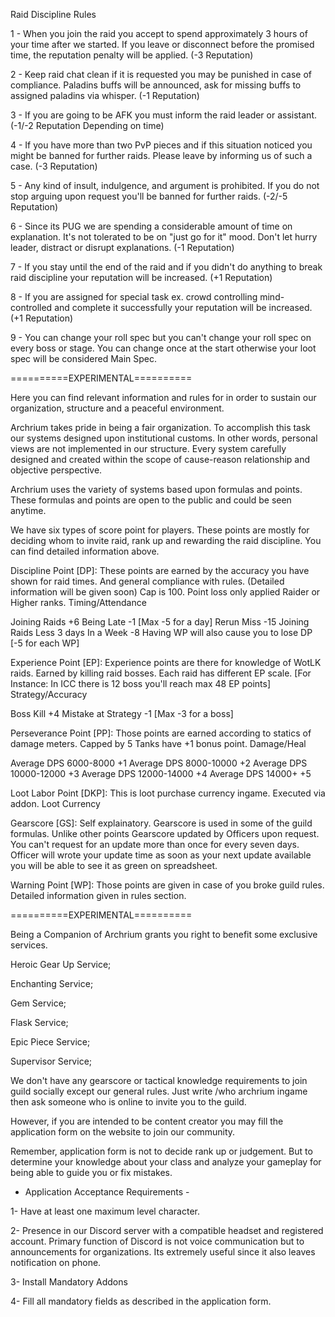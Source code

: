 Raid Discipline Rules


1 - When you join the raid you accept to spend approximately 3 hours of your time after we started. If you leave or disconnect before the promised time, the reputation penalty will be applied.
(-3 Reputation)

2 - Keep raid chat clean if it is requested you may be punished in case of compliance. Paladins buffs will be announced, ask for missing buffs to assigned paladins via whisper.
(-1 Reputation)

3 - If you are going to be AFK you must inform the raid leader or assistant.
(-1/-2 Reputation Depending on time)

4 - If you have more than two PvP pieces and if this situation noticed you might be banned for further raids. Please leave by informing us of such a case.
(-3 Reputation)

5 - Any kind of insult, indulgence, and argument is prohibited. If you do not stop arguing upon request you'll be banned for further raids.
(-2/-5 Reputation)

6 - Since its PUG we are spending a considerable amount of time on explanation. It's not tolerated to be on "just go for it" mood. Don't let hurry leader, distract or disrupt explanations.
(-1 Reputation)

7 - If you stay until the end of the raid and if you didn't do anything to break raid discipline your reputation will be increased.
(+1 Reputation)

8 - If you are assigned for special task ex. crowd controlling mind-controlled and complete it successfully your reputation will be increased.
(+1 Reputation)

9 - You can change your roll spec but you can't change your roll spec on every boss or stage. You can change once at the start otherwise your loot spec will be considered Main Spec.

==========EXPERIMENTAL==========


Here you can find relevant information and rules for in order to sustain our organization, structure and a peaceful environment.

Archrium takes pride in being a fair organization. To accomplish this task our systems designed upon institutional customs. In other words, personal views are not implemented in our structure. Every system carefully designed and created within the scope of cause-reason relationship and objective perspective.

Archrium uses the variety of systems based upon formulas and points. These formulas and points are open to the public and could be seen anytime.

We have six types of score point for players. These points are mostly for deciding whom to invite raid, rank up and rewarding the raid discipline. You can find detailed information above.

Discipline Point [DP]: These points are earned by the accuracy you have shown for raid times. And general compliance with rules. (Detailed information will be given soon) Cap is 100. Point loss only applied Raider or Higher ranks.
Timing/Attendance

Joining Raids +6
Being Late -1 [Max -5 for a day]
Rerun Miss -15
Joining Raids Less 3 days In a Week -8
Having WP will also cause you to lose DP [-5 for each WP]

Experience Point [EP]: Experience points are there for knowledge of WotLK raids. Earned by killing raid bosses. Each raid has different EP scale. [For Instance: In ICC there is 12 boss you'll reach max 48 EP points]
Strategy/Accuracy

Boss Kill +4
Mistake at Strategy -1 [Max -3 for a boss]

Perseverance Point [PP]: Those points are earned according to statics of damage meters. Capped by 5 Tanks have +1 bonus point.
Damage/Heal

Average DPS 6000-8000 +1
Average DPS 8000-10000 +2
Average DPS 10000-12000 +3
Average DPS 12000-14000 +4
Average DPS 14000+ +5

Loot Labor Point [DKP]: This is loot purchase currency ingame. Executed via addon.
Loot Currency

Gearscore [GS]: Self explainatory. Gearscore is used in some of the guild formulas. Unlike other points Gearscore updated by Officers upon request. You can't request for an update more than once for every seven days. Officer will wrote your update time as soon as your next update available you will be able to see it as green on spreadsheet.

Warning Point [WP]: Those points are given in case of you broke guild rules. Detailed information given in rules section.

==========EXPERIMENTAL==========


Being a Companion of Archrium grants you right to benefit some exclusive services.




Heroic Gear Up Service;


Enchanting Service;


Gem Service;


Flask Service;


Epic Piece Service;


Supervisor Service;

We don't have any gearscore or tactical knowledge requirements to join guild socially except our general rules. Just write /who archrium ingame then ask someone who is online to invite you to the guild.

However, if you are intended to be content creator you may fill the application form on the website to join our community.

Remember, application form is not to decide rank up or judgement. But to determine your knowledge about your class and analyze your gameplay for being able to guide you or fix mistakes.

- Application Acceptance Requirements -


1- Have at least one maximum level character.

2- Presence in our Discord server with a compatible headset and registered account. Primary function of Discord is not voice communication but to announcements for organizations. Its extremely useful since it also leaves notification on phone.

3- Install Mandatory Addons

4- Fill all mandatory fields as described in the application form.